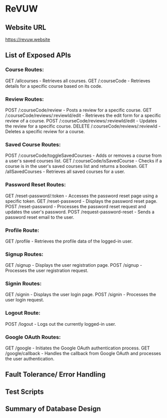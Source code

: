 # ReVUW
## Website URL
https://revuw.website

## List of Exposed APIs
### Course Routes:
GET /allcourses - Retrieves all courses.
GET /:courseCode - Retrieves details for a specific course based on its code.

### Review Routes:
POST /:courseCode/review - Posts a review for a specific course. 
GET /:courseCode/reviews/:reviewId/edit - Retrieves the edit form for a specific review of a course.
POST /:courseCode/reviews/:reviewId/edit - Updates the review for a specific course.
DELETE /:courseCode/reviews/:reviewId - Deletes a specific review for a course.

### Saved Course Routes:
POST /:courseCode/toggleSavedCourses - Adds or removes a course from a user's saved courses list.
GET /:courseCode/isSavedCourse - Checks if a course is in the user's saved courses list and returns a boolean.
GET /allSavedCourses - Retrieves all saved courses for a user.

### Password Reset Routes:
GET /reset-password/:token - Accesses the password reset page using a specific token.
GET /reset-password - Displays the password reset page.
POST /reset-password - Processes the password reset request and updates the user's password.
POST /request-password-reset - Sends a password reset email to the user.

### Profile Route:
GET /profile - Retrieves the profile data of the logged-in user.

### Signup Routes:
GET /signup - Displays the user registration page.
POST /signup - Processes the user registration request.

### Signin Routes:
GET /signin - Displays the user login page.
POST /signin - Processes the user login request.

### Logout Route:
POST /logout - Logs out the currently logged-in user.

### Google OAuth Routes:
GET /google - Initiates the Google OAuth authentication process.
GET /google/callback - Handles the callback from Google OAuth and processes the user authentication.

## Fault Tolerance/ Error Handling

## Test Scripts

## Summary of Database Design
